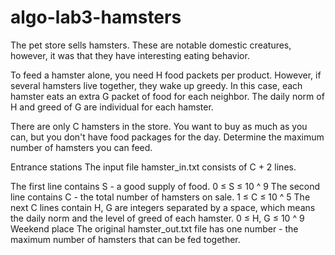 # algo-lab3-hamsters

The pet store sells hamsters. These are notable domestic creatures, however, it was that they have interesting eating behavior.

To feed a hamster alone, you need H food packets per product. However, if several hamsters live together, they wake up greedy. In this case, each hamster eats an extra G packet of food for each neighbor. The daily norm of H and greed of G are individual for each hamster.

There are only C hamsters in the store. You want to buy as much as you can, but you don't have food packages for the day. Determine the maximum number of hamsters you can feed.

Entrance stations
The input file hamster_in.txt consists of C + 2 lines.

The first line contains S - a good supply of food. 0 ≤ S ≤ 10 ^ 9
The second line contains C - the total number of hamsters on sale. 1 ≤ C ≤ 10 ^ 5
The next C lines contain H, G are integers separated by a space, which means the daily norm and the level of greed of each hamster. 0 ≤ H, G ≤ 10 ^ 9
Weekend place
The original hamster_out.txt file has one number - the maximum number of hamsters that can be fed together.